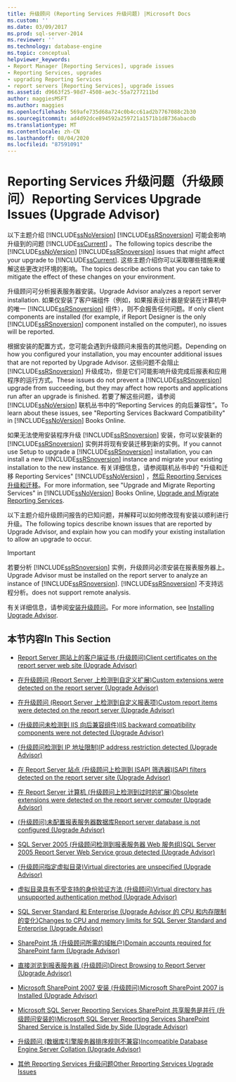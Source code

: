 ```yaml
---
title: 升级顾问 (Reporting Services 升级问题) |Microsoft Docs
ms.custom: ''
ms.date: 03/09/2017
ms.prod: sql-server-2014
ms.reviewer: ''
ms.technology: database-engine
ms.topic: conceptual
helpviewer_keywords:
- Report Manager [Reporting Services], upgrade issues
- Reporting Services, upgrades
- upgrading Reporting Services
- report servers [Reporting Services], upgrade issues
ms.assetid: d9663f25-98d7-4508-ae3c-55a7277211bd
author: maggiesMSFT
ms.author: maggies
ms.openlocfilehash: 569afe735d68a724c0b4cc61ad2b7767088c2b30
ms.sourcegitcommit: ad4d92dce894592a259721a1571b1d8736abacdb
ms.translationtype: MT
ms.contentlocale: zh-CN
ms.lasthandoff: 08/04/2020
ms.locfileid: "87591091"
---
```

# <a name="reporting-services-upgrade-issues-upgrade-advisor"></a><span data-ttu-id="64110-102">Reporting Services 升级问题（升级顾问）</span><span class="sxs-lookup"><span data-stu-id="64110-102">Reporting Services Upgrade Issues (Upgrade Advisor)</span></span>
  <span data-ttu-id="64110-103">以下主题介绍 [!INCLUDE[ssNoVersion](../../includes/ssnoversion-md.md)] [!INCLUDE[ssRSnoversion](../../includes/ssrsnoversion-md.md)] 可能会影响升级到的问题 [!INCLUDE[ssCurrent](../../includes/sscurrent-md.md)] 。</span><span class="sxs-lookup"><span data-stu-id="64110-103">The following topics describe the [!INCLUDE[ssNoVersion](../../includes/ssnoversion-md.md)] [!INCLUDE[ssRSnoversion](../../includes/ssrsnoversion-md.md)] issues that might affect your upgrade to [!INCLUDE[ssCurrent](../../includes/sscurrent-md.md)].</span></span> <span data-ttu-id="64110-104">这些主题介绍你可以采取哪些措施来缓解这些更改对环境的影响。</span><span class="sxs-lookup"><span data-stu-id="64110-104">The topics describe actions that you can take to mitigate the effect of these changes on your environment.</span></span>  
  
 <span data-ttu-id="64110-105">升级顾问可分析报表服务器安装。</span><span class="sxs-lookup"><span data-stu-id="64110-105">Upgrade Advisor analyzes a report server installation.</span></span> <span data-ttu-id="64110-106">如果仅安装了客户端组件（例如，如果报表设计器是安装在计算机中的唯一 [!INCLUDE[ssRSnoversion](../../includes/ssrsnoversion-md.md)] 组件），则不会报告任何问题。</span><span class="sxs-lookup"><span data-stu-id="64110-106">If only client components are installed (for example, if Report Designer is the only [!INCLUDE[ssRSnoversion](../../includes/ssrsnoversion-md.md)] component installed on the computer), no issues will be reported.</span></span>  
  
 <span data-ttu-id="64110-107">根据安装的配置方式，您可能会遇到升级顾问未报告的其他问题。</span><span class="sxs-lookup"><span data-stu-id="64110-107">Depending on how you configured your installation, you may encounter additional issues that are not reported by Upgrade Advisor.</span></span> <span data-ttu-id="64110-108">这些问题不会阻止 [!INCLUDE[ssRSnoversion](../../includes/ssrsnoversion-md.md)] 升级成功，但是它们可能影响升级完成后报表和应用程序的运行方式。</span><span class="sxs-lookup"><span data-stu-id="64110-108">These issues do not prevent a [!INCLUDE[ssRSnoversion](../../includes/ssrsnoversion-md.md)] upgrade from succeeding, but they may affect how reports and applications run after an upgrade is finished.</span></span> <span data-ttu-id="64110-109">若要了解这些问题，请参阅 [!INCLUDE[ssNoVersion](../../includes/ssnoversion-md.md)] 联机丛书中的“Reporting Services 的向后兼容性”。</span><span class="sxs-lookup"><span data-stu-id="64110-109">To learn about these issues, see "Reporting Services Backward Compatibility" in [!INCLUDE[ssNoVersion](../../includes/ssnoversion-md.md)] Books Online.</span></span>  
  
 <span data-ttu-id="64110-110">如果无法使用安装程序升级 [!INCLUDE[ssRSnoversion](../../includes/ssrsnoversion-md.md)] 安装，你可以安装新的 [!INCLUDE[ssRSnoversion](../../includes/ssrsnoversion-md.md)] 实例并将现有安装迁移到新的实例。</span><span class="sxs-lookup"><span data-stu-id="64110-110">If you cannot use Setup to upgrade a [!INCLUDE[ssRSnoversion](../../includes/ssrsnoversion-md.md)] installation, you can install a new [!INCLUDE[ssRSnoversion](../../includes/ssrsnoversion-md.md)] instance and migrate your existing installation to the new instance.</span></span> <span data-ttu-id="64110-111">有关详细信息，请参阅联机丛书中的 "升级和迁移 Reporting Services" [!INCLUDE[ssNoVersion](../../includes/ssnoversion-md.md)] ，[然后 Reporting Services 升级和迁移](../../reporting-services/install-windows/upgrade-and-migrate-reporting-services.md)。</span><span class="sxs-lookup"><span data-stu-id="64110-111">For more information, see "Upgrade and Migrate Reporting Services" in [!INCLUDE[ssNoVersion](../../includes/ssnoversion-md.md)] Books Online, [Upgrade and Migrate Reporting Services](../../reporting-services/install-windows/upgrade-and-migrate-reporting-services.md).</span></span>  
  
 <span data-ttu-id="64110-112">以下主题介绍升级顾问报告的已知问题，并解释可以如何修改现有安装以顺利进行升级。</span><span class="sxs-lookup"><span data-stu-id="64110-112">The following topics describe known issues that are reported by Upgrade Advisor, and explain how you can modify your existing installation to allow an upgrade to occur.</span></span>  
  
> [!IMPORTANT]  
>  <span data-ttu-id="64110-113">若要分析 [!INCLUDE[ssRSnoversion](../../includes/ssrsnoversion-md.md)] 实例，升级顾问必须安装在报表服务器上。</span><span class="sxs-lookup"><span data-stu-id="64110-113">Upgrade Advisor must be installed on the report server to analyze an instance of [!INCLUDE[ssRSnoversion](../../includes/ssrsnoversion-md.md)].</span></span> [!INCLUDE[ssRSnoversion](../../includes/ssrsnoversion-md.md)] <span data-ttu-id="64110-114">不支持远程分析。</span><span class="sxs-lookup"><span data-stu-id="64110-114">does not support remote analysis.</span></span>  
>   
>  <span data-ttu-id="64110-115">有关详细信息，请参阅[安装升级顾问](../../../2014/sql-server/install/installing-upgrade-advisor.md)。</span><span class="sxs-lookup"><span data-stu-id="64110-115">For more information, see [Installing Upgrade Advisor](../../../2014/sql-server/install/installing-upgrade-advisor.md).</span></span>  
  
## <a name="in-this-section"></a><span data-ttu-id="64110-116">本节内容</span><span class="sxs-lookup"><span data-stu-id="64110-116">In This Section</span></span>  
  
-   [<span data-ttu-id="64110-117">Report Server 网站上的客户端证书 &#40;升级顾问&#41;</span><span class="sxs-lookup"><span data-stu-id="64110-117">Client certificates on the report server web site &#40;Upgrade Advisor&#41;</span></span>](../../../2014/sql-server/install/client-certificates-on-the-report-server-web-site-upgrade-advisor.md)  
  
-   [<span data-ttu-id="64110-118">在升级顾问 &#40;Report Server 上检测到自定义扩展&#41;</span><span class="sxs-lookup"><span data-stu-id="64110-118">Custom extensions were detected on the report server &#40;Upgrade Advisor&#41;</span></span>](../../../2014/sql-server/install/custom-extensions-were-detected-on-the-report-server-upgrade-advisor.md)  
  
-   [<span data-ttu-id="64110-119">在升级顾问 &#40;Report Server 上检测到自定义报表项&#41;</span><span class="sxs-lookup"><span data-stu-id="64110-119">Custom report items were detected on the report server &#40;Upgrade Advisor&#41;</span></span>](../../../2014/sql-server/install/custom-report-items-were-detected-on-the-report-server-upgrade-advisor.md)  
  
-   [<span data-ttu-id="64110-120">&#40;升级顾问未检测到 IIS 向后兼容组件&#41;</span><span class="sxs-lookup"><span data-stu-id="64110-120">IIS backward compatibility components were not detected &#40;Upgrade Advisor&#41;</span></span>](../../../2014/sql-server/install/iis-backward-compatibility-components-were-not-detected-upgrade-advisor.md)  
  
-   [<span data-ttu-id="64110-121">&#40;升级顾问检测到 IP 地址限制&#41;</span><span class="sxs-lookup"><span data-stu-id="64110-121">IP address restriction detected &#40;Upgrade Advisor&#41;</span></span>](../../../2014/sql-server/install/ip-address-restriction-detected-upgrade-advisor.md)  
  
-   [<span data-ttu-id="64110-122">在 Report Server 站点 &#40;升级顾问上检测到 ISAPI 筛选器&#41;</span><span class="sxs-lookup"><span data-stu-id="64110-122">ISAPI filters detected on the report server site &#40;Upgrade Advisor&#41;</span></span>](../../../2014/sql-server/install/isapi-filters-detected-on-the-report-server-site-upgrade-advisor.md)  
  
-   [<span data-ttu-id="64110-123">在 Report Server 计算机 &#40;升级顾问上检测到过时的扩展&#41;</span><span class="sxs-lookup"><span data-stu-id="64110-123">Obsolete extensions were detected on the report server computer &#40;Upgrade Advisor&#41;</span></span>](../../../2014/sql-server/install/obsolete-extensions-were-detected-on-the-report-server-computer-upgrade-advisor.md)  
  
-   [<span data-ttu-id="64110-124">&#40;升级顾问&#41;未配置报表服务器数据库</span><span class="sxs-lookup"><span data-stu-id="64110-124">Report server database is not configured &#40;Upgrade Advisor&#41;</span></span>](../../../2014/sql-server/install/report-server-database-is-not-configured-upgrade-advisor.md)  
  
-   [<span data-ttu-id="64110-125">SQL Server 2005 &#40;升级顾问检测到报表服务器 Web 服务组&#41;</span><span class="sxs-lookup"><span data-stu-id="64110-125">SQL Server 2005 Report Server Web Service group detected &#40;Upgrade Advisor&#41;</span></span>](../../../2014/sql-server/install/sql-server-2005-report-server-web-service-group-detected-upgrade-advisor.md)  
  
-   [<span data-ttu-id="64110-126">&#40;升级顾问指定虚拟目录&#41;</span><span class="sxs-lookup"><span data-stu-id="64110-126">Virtual directories are unspecified &#40;Upgrade Advisor&#41;</span></span>](../../../2014/sql-server/install/virtual-directories-are-unspecified-upgrade-advisor.md)  
  
-   [<span data-ttu-id="64110-127">虚拟目录具有不受支持的身份验证方法 &#40;升级顾问&#41;</span><span class="sxs-lookup"><span data-stu-id="64110-127">Virtual directory has unsupported authentication method &#40;Upgrade Advisor&#41;</span></span>](../../../2014/sql-server/install/virtual-directory-has-unsupported-authentication-method-upgrade-advisor.md)  
  
-   [<span data-ttu-id="64110-128">SQL Server Standard 和 Enterprise &#40;Upgrade Advisor 的 CPU 和内存限制的变化&#41;</span><span class="sxs-lookup"><span data-stu-id="64110-128">Changes to CPU and memory limits for SQL Server Standard and Enterprise &#40;Upgrade Advisor&#41;</span></span>](../../../2014/sql-server/install/cpu-memory-limits-changes-sql-server-standard-enterprise-upgrade-advisor.md)  
  
-   [<span data-ttu-id="64110-129">SharePoint 场 &#40;升级顾问所需的域帐户&#41;</span><span class="sxs-lookup"><span data-stu-id="64110-129">Domain accounts required for SharePoint farm &#40;Upgrade Advisor&#41;</span></span>](../../../2014/sql-server/install/domain-accounts-required-for-sharepoint-farm-upgrade-advisor.md)  
  
-   [<span data-ttu-id="64110-130">直接浏览到报表服务器 &#40;升级顾问&#41;</span><span class="sxs-lookup"><span data-stu-id="64110-130">Direct Browsing to Report Server &#40;Upgrade Advisor&#41;</span></span>](../../../2014/sql-server/install/direct-browsing-to-report-server-upgrade-advisor.md)  
  
-   [<span data-ttu-id="64110-131">Microsoft SharePoint 2007 安装 &#40;升级顾问&#41;</span><span class="sxs-lookup"><span data-stu-id="64110-131">Microsoft SharePoint 2007 is Installed &#40;Upgrade Advisor&#41;</span></span>](../../../2014/sql-server/install/microsoft-sharepoint-2007-is-installed-upgrade-advisor.md)  
  
-   [<span data-ttu-id="64110-132">Microsoft SQL Server Reporting Services SharePoint 共享服务是并行 &#40;升级顾问安装的&#41;</span><span class="sxs-lookup"><span data-stu-id="64110-132">Microsoft SQL Server Reporting Services SharePoint Shared Service is Installed Side by Side &#40;Upgrade Advisor&#41;</span></span>](../../../2014/sql-server/install/sql-server-reporting-services-sharepoint-shared-service-side-by-side-upgrade-advisor.md)  
  
-   [<span data-ttu-id="64110-133">升级顾问 &#40;数据库引擎服务器排序规则不兼容&#41;</span><span class="sxs-lookup"><span data-stu-id="64110-133">Incompatible Database Engine Server Collation &#40;Upgrade Advisor&#41;</span></span>](../../../2014/sql-server/install/incompatible-database-engine-server-collation-upgrade-advisor.md)  
  
-   [<span data-ttu-id="64110-134">其他 Reporting Services 升级问题</span><span class="sxs-lookup"><span data-stu-id="64110-134">Other Reporting Services Upgrade Issues</span></span>](../../../2014/sql-server/install/other-reporting-services-upgrade-issues.md)  
  
  
